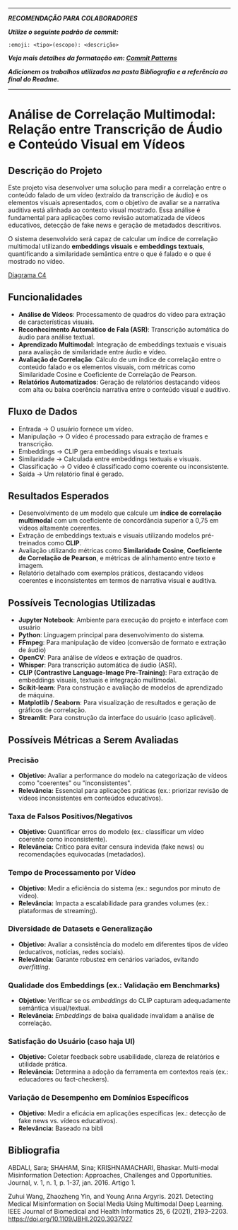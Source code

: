 ***

***RECOMENDAÇÃO PARA COLABORADORES***

***Utilize o seguinte padrão de commit:***

`:emoji: <tipo>(escopo): <descrição>`

***Veja mais detalhes da formatação em: [Commit Patterns](https://dev.to/renatoadorno/padroes-de-commits-commit-patterns-41co)***

***Adicionem os trabalhos utilizados na pasta Bibliografia e a referência ao final do Readme.***

***

# Análise de Correlação Multimodal: Relação entre Transcrição de Áudio e Conteúdo Visual em Vídeos

## Descrição do Projeto

Este projeto visa desenvolver uma solução para medir a correlação entre o conteúdo falado de um vídeo (extraído da transcrição de áudio) e os elementos visuais apresentados, com o objetivo de avaliar se a narrativa auditiva está alinhada ao contexto visual mostrado. Essa análise é fundamental para aplicações como revisão automatizada de vídeos educativos, detecção de fake news e geração de metadados descritivos.

O sistema desenvolvido será capaz de calcular um índice de correlação multimodal utilizando **embeddings visuais** e **embeddings textuais**, quantificando a similaridade semântica entre o que é falado e o que é mostrado no vídeo.

[Diagrama C4](https://github.com/abraao8401/b5-correlaction/blob/main/FinalC4diagram.png)

## Funcionalidades

- **Análise de Vídeos**: Processamento de quadros do vídeo para extração de características visuais.
- **Reconhecimento Automático de Fala (ASR)**: Transcrição automática do áudio para análise textual.
- **Aprendizado Multimodal**: Integração de embeddings textuais e visuais para avaliação de similaridade entre áudio e vídeo.
- **Avaliação de Correlação**: Cálculo de um índice de correlação entre o conteúdo falado e os elementos visuais, com métricas como Similaridade Cosine e Coeficiente de Correlação de Pearson.
- **Relatórios Automatizados**: Geração de relatórios destacando vídeos com alta ou baixa coerência narrativa entre o conteúdo visual e auditivo.
  
## Fluxo de Dados

- Entrada → O usuário fornece um vídeo.
- Manipulação → O vídeo é processado para extração de frames e transcrição.
- Embeddings → CLIP gera embeddings visuais e textuais
- Similaridade → Calculada entre embeddings textuais e visuais.
- Classificação → O vídeo é classificado como coerente ou inconsistente.
- Saída → Um relatório final é gerado.
  
## Resultados Esperados

- Desenvolvimento de um modelo que calcule um **índice de correlação multimodal** com um coeficiente de concordância superior a 0,75 em vídeos altamente coerentes.
- Extração de embeddings textuais e visuais utilizando modelos pré-treinados como **CLIP**.
- Avaliação utilizando métricas como **Similaridade Cosine**, **Coeficiente de Correlação de Pearson**, e métricas de alinhamento entre texto e imagem.
- Relatório detalhado com exemplos práticos, destacando vídeos coerentes e inconsistentes em termos de narrativa visual e auditiva.

## Possíveis Tecnologias Utilizadas

- **Jupyter Notebook**: Ambiente para execução do projeto e interface com usuário
- **Python**: Linguagem principal para desenvolvimento do sistema.
- **FFmpeg**: Para manipulação de vídeo (conversão de formato e extração de áudio)
- **OpenCV**: Para análise de vídeos e extração de quadros.
- **Whisper**: Para transcrição automática de áudio (ASR).
- **CLIP (Contrastive Language-Image Pre-Training)**: Para extração de embeddings visuais, textuais e integração multimodal.
- **Scikit-learn**: Para construção e avaliação de modelos de aprendizado de máquina.
- **Matplotlib / Seaborn**: Para visualização de resultados e geração de gráficos de correlação.
- **Streamlit**: Para construção da interface do usuário (caso aplicável).
  
## Possíveis Métricas a Serem Avaliadas

### Precisão  
- **Objetivo:** Avaliar a performance do modelo na categorização de vídeos como "coerentes" ou "inconsistentes".  
- **Relevância:** Essencial para aplicações práticas (ex.: priorizar revisão de vídeos inconsistentes em conteúdos educativos).  

### Taxa de Falsos Positivos/Negativos  
- **Objetivo:** Quantificar erros do modelo (ex.: classificar um vídeo coerente como inconsistente).  
- **Relevância:** Crítico para evitar censura indevida (fake news) ou recomendações equivocadas (metadados).  

### Tempo de Processamento por Vídeo  
- **Objetivo:** Medir a eficiência do sistema (ex.: segundos por minuto de vídeo).  
- **Relevância:** Impacta a escalabilidade para grandes volumes (ex.: plataformas de streaming).  

### Diversidade de Datasets e Generalização  
- **Objetivo:** Avaliar a consistência do modelo em diferentes tipos de vídeo (educativos, notícias, redes sociais).  
- **Relevância:** Garante robustez em cenários variados, evitando *overfitting*.  

### Qualidade dos Embeddings (ex.: Validação em Benchmarks)  
- **Objetivo:** Verificar se os *embeddings* do CLIP capturam adequadamente semântica visual/textual.  
- **Relevância:** *Embeddings* de baixa qualidade invalidam a análise de correlação.  

### Satisfação do Usuário (caso haja UI)  
- **Objetivo:** Coletar feedback sobre usabilidade, clareza de relatórios e utilidade prática.  
- **Relevância:** Determina a adoção da ferramenta em contextos reais (ex.: educadores ou fact-checkers).  

### Variação de Desempenho em Domínios Específicos  
- **Objetivo:** Medir a eficácia em aplicações específicas (ex.: detecção de fake news vs. vídeos educativos).  
- **Relevância:** Baseado na bibli
## Bibliografia

ABDALI, Sara; SHAHAM, Sina; KRISHNAMACHARI, Bhaskar. Multi-modal Misinformation Detection: Approaches, Challenges and Opportunities. Journal, v. 1, n. 1, p. 1-37, jan. 2016. Artigo 1.

Zuhui Wang, Zhaozheng Yin, and Young Anna Argyris. 2021. Detecting Medical Misinformation on Social Media
Using Multimodal Deep Learning. IEEE Journal of Biomedical and Health Informatics 25, 6 (2021), 2193–2203.
https://doi.org/10.1109/JBHI.2020.3037027
